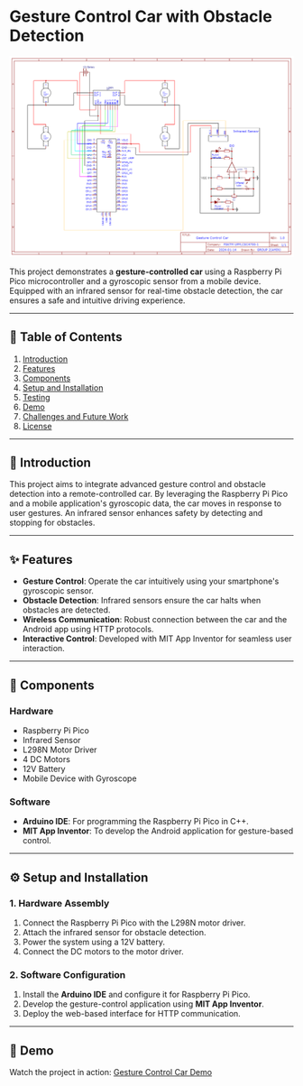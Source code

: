 #  Gesture Control Car with Obstacle Detection

![Gesture Control Car](image.png)

This project demonstrates a **gesture-controlled car** using a Raspberry Pi Pico microcontroller and a gyroscopic sensor from a mobile device. Equipped with an infrared sensor for real-time obstacle detection, the car ensures a safe and intuitive driving experience.

---

## 📜 Table of Contents

1. [Introduction](#introduction)
2. [Features](#features)
3. [Components](#components)
4. [Setup and Installation](#setup-and-installation)
5. [Testing](#testing)
6. [Demo](#demo)
7. [Challenges and Future Work](#challenges-and-future-work)
8. [License](#license)

---

## 🚀 Introduction

This project aims to integrate advanced gesture control and obstacle detection into a remote-controlled car. By leveraging the Raspberry Pi Pico and a mobile application's gyroscopic data, the car moves in response to user gestures. An infrared sensor enhances safety by detecting and stopping for obstacles.

---

## ✨ Features

- **Gesture Control**: Operate the car intuitively using your smartphone's gyroscopic sensor.
- **Obstacle Detection**: Infrared sensors ensure the car halts when obstacles are detected.
- **Wireless Communication**: Robust connection between the car and the Android app using HTTP protocols.
- **Interactive Control**: Developed with MIT App Inventor for seamless user interaction.

---

## 🔧 Components

### Hardware
- Raspberry Pi Pico
- Infrared Sensor
- L298N Motor Driver
- 4 DC Motors
- 12V Battery
- Mobile Device with Gyroscope

### Software
- **Arduino IDE**: For programming the Raspberry Pi Pico in C++.
- **MIT App Inventor**: To develop the Android application for gesture-based control.

---

## ⚙️ Setup and Installation

### 1. Hardware Assembly
1. Connect the Raspberry Pi Pico with the L298N motor driver.
2. Attach the infrared sensor for obstacle detection.
3. Power the system using a 12V battery.
4. Connect the DC motors to the motor driver.

### 2. Software Configuration
1. Install the **Arduino IDE** and configure it for Raspberry Pi Pico.
2. Develop the gesture-control application using **MIT App Inventor**.
3. Deploy the web-based interface for HTTP communication.

---


## 🎥 Demo

Watch the project in action: [Gesture Control Car Demo](https://youtu.be/tCSXUghEBDA?si=bh19qniGqKMaNUTh)




